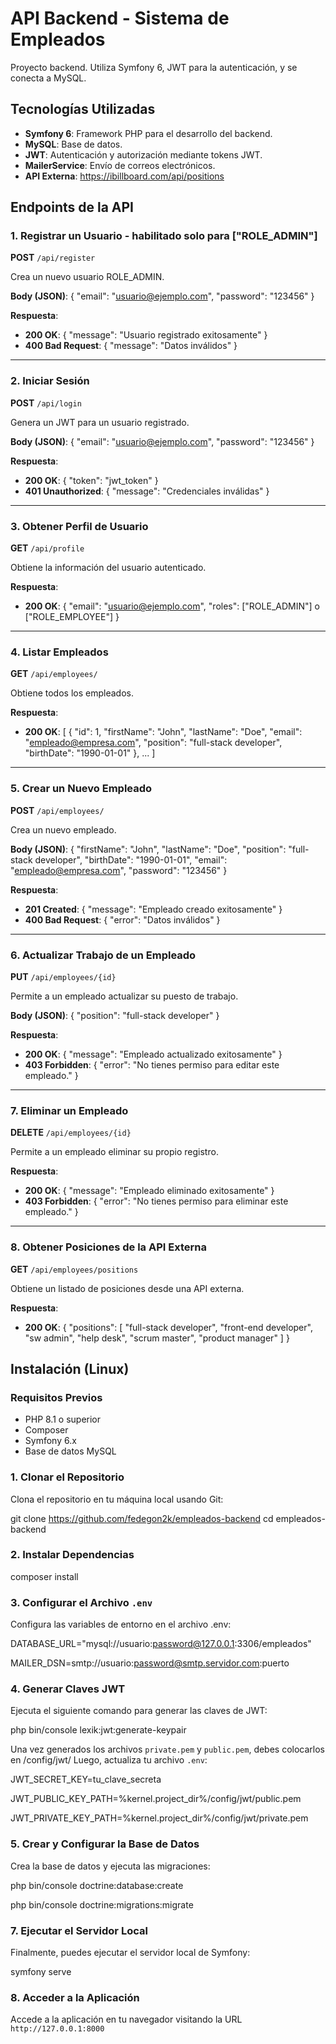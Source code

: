 # API Backend - Sistema de Empleados

Proyecto backend. Utiliza Symfony 6, JWT para la autenticación, y se conecta a MySQL. 

## Tecnologías Utilizadas

- **Symfony 6**: Framework PHP para el desarrollo del backend.
- **MySQL**: Base de datos.
- **JWT**: Autenticación y autorización mediante tokens JWT.
- **MailerService**: Envío de correos electrónicos.
- **API Externa**: https://ibillboard.com/api/positions

## Endpoints de la API

### 1. Registrar un Usuario - habilitado solo para ["ROLE_ADMIN"]
**POST** `/api/register`

Crea un nuevo usuario ROLE_ADMIN.

**Body (JSON)**:
{
    "email": "usuario@ejemplo.com",
    "password": "123456"
}

**Respuesta**:
- **200 OK**: { "message": "Usuario registrado exitosamente" }
- **400 Bad Request**: { "message": "Datos inválidos" }

---

### 2. Iniciar Sesión
**POST** `/api/login`

Genera un JWT para un usuario registrado.

**Body (JSON)**:
{
    "email": "usuario@ejemplo.com",
    "password": "123456"
}

**Respuesta**:
- **200 OK**: { "token": "jwt_token" }
- **401 Unauthorized**: { "message": "Credenciales inválidas" }

---

### 3. Obtener Perfil de Usuario
**GET** `/api/profile`

Obtiene la información del usuario autenticado.

**Respuesta**:
- **200 OK**: 
  {
      "email": "usuario@ejemplo.com",
      "roles": ["ROLE_ADMIN"] o ["ROLE_EMPLOYEE"]
  }

---

### 4. Listar Empleados
**GET** `/api/employees/`

Obtiene todos los empleados.

**Respuesta**:
- **200 OK**: 
  [
      {
          "id": 1,
          "firstName": "John",
          "lastName": "Doe",
          "email": "empleado@empresa.com",
          "position": "full-stack developer",
          "birthDate": "1990-01-01"
      },
      ...
  ]

---

### 5. Crear un Nuevo Empleado
**POST** `/api/employees/`

Crea un nuevo empleado.

**Body (JSON)**:
{
    "firstName": "John",
    "lastName": "Doe",
    "position": "full-stack developer",
    "birthDate": "1990-01-01",
    "email": "empleado@empresa.com",
    "password": "123456"
}

**Respuesta**:
- **201 Created**: { "message": "Empleado creado exitosamente" }
- **400 Bad Request**: { "error": "Datos inválidos" }

---

### 6. Actualizar Trabajo de un Empleado
**PUT** `/api/employees/{id}`

Permite a un empleado actualizar su puesto de trabajo.

**Body (JSON)**:
{
    "position": "full-stack developer"
}

**Respuesta**:
- **200 OK**: { "message": "Empleado actualizado exitosamente" }
- **403 Forbidden**: { "error": "No tienes permiso para editar este empleado." }

---

### 7. Eliminar un Empleado
**DELETE** `/api/employees/{id}`

Permite a un empleado eliminar su propio registro.

**Respuesta**:
- **200 OK**: { "message": "Empleado eliminado exitosamente" }
- **403 Forbidden**: { "error": "No tienes permiso para eliminar este empleado." }

---

### 8. Obtener Posiciones de la API Externa
**GET** `/api/employees/positions`

Obtiene un listado de posiciones desde una API externa.

**Respuesta**:
- **200 OK**: 
{
	"positions": [
		"full-stack developer",
		"front-end developer",
		"sw admin",
		"help desk",
		"scrum master",
		"product manager"
	]
}

## Instalación (Linux)

### Requisitos Previos

- PHP 8.1 o superior
- Composer
- Symfony 6.x
- Base de datos MySQL

### 1. Clonar el Repositorio
Clona el repositorio en tu máquina local usando Git:

git clone https://github.com/fedegon2k/empleados-backend
cd empleados-backend

### 2. Instalar Dependencias

composer install

### 3. Configurar el Archivo `.env`
Configura las variables de entorno en el archivo .env:

DATABASE_URL="mysql://usuario:password@127.0.0.1:3306/empleados"

MAILER_DSN=smtp://usuario:password@smtp.servidor.com:puerto

### 4. Generar Claves JWT
Ejecuta el siguiente comando para generar las claves de JWT:

php bin/console lexik:jwt:generate-keypair

Una vez generados los archivos `private.pem` y `public.pem`, debes colocarlos en /config/jwt/
Luego, actualiza tu archivo `.env`:

JWT_SECRET_KEY=tu_clave_secreta

JWT_PUBLIC_KEY_PATH=%kernel.project_dir%/config/jwt/public.pem

JWT_PRIVATE_KEY_PATH=%kernel.project_dir%/config/jwt/private.pem

### 5. Crear y Configurar la Base de Datos
Crea la base de datos y ejecuta las migraciones:

php bin/console doctrine:database:create

php bin/console doctrine:migrations:migrate

### 7. Ejecutar el Servidor Local
Finalmente, puedes ejecutar el servidor local de Symfony:

symfony serve

### 8. Acceder a la Aplicación
Accede a la aplicación en tu navegador visitando la URL `http://127.0.0.1:8000`



